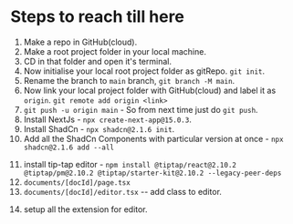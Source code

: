 
# Steps to reach till here

1. Make a repo in GitHub(cloud).
2. Make a root project folder in your local machine.
3. CD in that folder and open it's terminal.
4. Now initialise your local root project folder as gitRepo. `git init`.
5. Rename the branch to `main` branch, `git branch -M main`.
6. Now link your local project folder with GitHub(cloud) and label it as `origin`. `git remote add origin <link>`
7. `git push -u origin main` - So from next time just do `git push`.
8. Install NextJs - `npx create-next-app@15.0.3`.
9. Install ShadCn - `npx shadcn@2.1.6 init`.
10. Add all the ShadCn Components with particular version at once - `npx shadcn@2.1.6 add --all`
<!-- ---------------------------------------------- -->
11. install tip-tap editor - `npm install @tiptap/react@2.10.2 @tiptap/pm@2.10.2 @tiptap/starter-kit@2.10.2 --legacy-peer-deps`
12. `documents/[docId]/page.tsx`
13. `documents/[docId]/editor.tsx` -- add class to editor.
<!-- ---------------------------------------------- -->
14. setup all the extension for editor.


